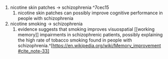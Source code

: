 1. nicotine skin patches → schizophrenia ^7cec15
	1. nicotine skin patches can possibly improve cognitive performance in people with schizophrenia
2. nicotine smoking → schizophrenia
	1. evidence suggests that smoking improves visuospatial [[working memory]] impairments in schizophrenic patients, possibly explaining the high rate of tobacco smoking found in people with schizophrenia.^[https://en.wikipedia.org/wiki/Memory_improvement#cite_note-33]